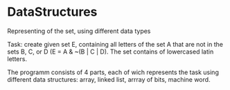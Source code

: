 # DataStructures
Representing of the set, using different data types

Task: create given set E, containing all letters of the set A that are not in the sets B, C, or D (E = A & ~(B | C | D).
The set contains of lowercased latin letters.

The programm consists of 4 parts, each of wich represents the task using different data structures: array, linked list, arrray of bits, machine word.
